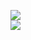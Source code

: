 [![](https://img.shields.io/badge/Made%20With-Github%20Spray-lightgrey.svg?style=for-the-badge&logo=github)](https://github.com/Annihil/github-spray#23460)  
[![](https://i.imgur.com/2DrTn0Z.gif)](https://github.com/Annihil/github-spray)